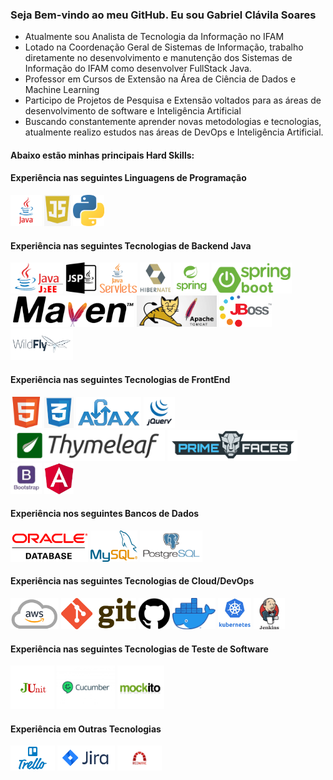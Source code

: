### Seja Bem-vindo ao meu GitHub. Eu sou Gabriel Clávila Soares
- Atualmente sou Analista de Tecnologia da Informação no IFAM
- Lotado na Coordenação Geral de Sistemas de Informação, trabalho diretamente no desenvolvimento e manutenção dos Sistemas de Informação do IFAM como desenvolver FullStack Java.
- Professor em Cursos de Extensão na Área de Ciência de Dados e Machine Learning
- Participo de Projetos de Pesquisa e Extensão voltados para as áreas de desenvolvimento de software e Inteligência Artificial
- Buscando constantemente aprender novas metodologias e tecnologias, atualmente realizo estudos nas áreas de DevOps e Inteligência Artificial.

#### Abaixo estão minhas principais Hard Skills:
#### Experiência nas seguintes Linguagens de Programação
<div style="display:inline">
  <img alt="Java" widht='50' height='50' src="img/language/java.png" />
  <img alt="JavaScript" widht='50' height='50' src="img/language/js.png" />
  <img alt="Python" widht='50' height='50' src="img/language/python.png" />
</div>

#### Experiência nas seguintes Tecnologias de Backend Java

<div style="display:inline">
  <img alt="Java J2EE" widht='50' height='50' src="img/backend/j2ee.png" />
  <img alt="Java Server Pages" widht='50' height='50' src="img/backend/jsp.png" />
  <img alt="Servlets" widht='50' height='50' src="img/backend/servlet.png" />
  <img alt="Hibernate" widht='50' height='50' src="img/backend/hibernate.png" />
  <img alt="Framework Spring" widht='50' height='50' src="img/backend/spring.png" />
  <img alt="Framework SpringBoot" widht='50' height='50' src="img/backend/spring-boot.png" />
  <img alt="Maven Build" widht='50' height='50' src="img/backend/maven.png" />
  <img alt="Tomcat Server" widht='50' height='50' src="img/backend/tomcat.jpg" />
  <img alt="JBoss Server" widht='50' height='50' src="img/backend/jboss.png" />
  <img alt="WidFly Server" widht='50' height='50' src="img/backend/wildfly.png" />
</div>

#### Experiência nas seguintes Tecnologias de FrontEnd

<div style="display:inline">
  <img alt="HTML5" widht='50' height='50' src="img/frontend/html.png" />
  <img alt="CSS3" widht='50' height='50' src="img/frontend/css.png" />
  <img alt="AJAX" widht='50' height='50' src="img/frontend/ajax.png" />
  <img alt="JQuery" widht='50' height='50' src="img/frontend/jq.png" />
  <img alt="Thymeleaf" widht='50' height='50' src="img/frontend/thymeleaf.png" />
  <img alt="PrimeFaces" widht='50' height='50' src="img/frontend/primefaces.png" />
  <img alt="BootStrap" widht='50' height='50' src="img/frontend/bootstrap.jpg" />
  <img alt="Angular" widht='50' height='50' src="img/frontend/angular.jpg" />
</div>

#### Experiência nos seguintes Bancos de Dados

<div style="display:inline">
  <img alt="Oracle" widht='50' height='50' src="img/databases/oracle.png" />
  <img alt="MYSQL" widht='50' height='50' src="img/databases/mysql1.png" />
  <img alt="PostgreSQL" widht='50' height='50' src="img/databases/postgresql.png" />
</div>

#### Experiência nas seguintes Tecnologias de Cloud/DevOps

<div style="display:inline">
  <img alt="AWS" widht='50' height='50' src="img/cloud-devOps/aws.png" />
  <img alt="Git" widht='50' height='50' src="img/cloud-devOps/git.png" />
  <img alt="GitHub" widht='50' height='50' src="img/cloud-devOps/github.png" />
  <img alt="Docker" widht='50' height='50' src="img/cloud-devOps/docker.png" />
  <img alt="Kubernetes" widht='50' height='50' src="img/cloud-devOps/ku.jpg" />
  <img alt="Jenkins" widht='50' height='50' src="img/cloud-devOps/jenkins.jpg" />
</div>


#### Experiência nas seguintes Tecnologias de Teste de Software

<div style="display:inline">
  <img alt="JUnit" widht='70' height='70' src="img/testes/junit.png" />
  <img alt="Cucumber" widht='70' height='70' src="img/testes/cucumber.jpg" />
  <img alt="Mockito" widht='70' height='70' src="img/testes/mockito.png" />
</div>

#### Experiência em Outras Tecnologias

<div style="display:inline">
  <img alt="Trello" widht='50' height='40' src="img/others/trello.jpg" />
  <img alt="Jira" widht='50' height='40' src="img/others/jira.png" />
  <img alt="Redmine" widht='50' height='40' src="img/others/redmine.png" />
</div>

